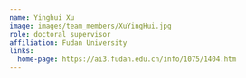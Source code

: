 ```yaml
---
name: Yinghui Xu
image: images/team_members/XuYingHui.jpg
role: doctoral supervisor
affiliation: Fudan University
links:
  home-page: https://ai3.fudan.edu.cn/info/1075/1404.htm
---
```

